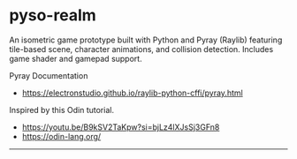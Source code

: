 # pyso-realm
 An isometric game prototype built with Python and Pyray (Raylib) featuring tile-based scene, character animations, and collision detection. Includes game shader and gamepad support.

Pyray Documentation
- https://electronstudio.github.io/raylib-python-cffi/pyray.html

Inspired by this Odin tutorial.
- https://youtu.be/B9kSV2TaKpw?si=bjLz4lXJsSj3GFn8
- https://odin-lang.org/

---

